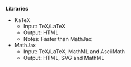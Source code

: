 **Libraries**

- KaTeX
	- Input: TeX/LaTeX
	- Output: HTML
	- Notes: Faster than MathJax
- MathJax
	- Input: TeX/LaTeX, MathML and AsciiMath
	- Output: HTML, SVG and MathML

